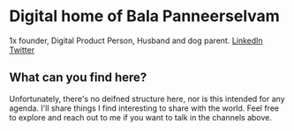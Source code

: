 # Digital home of Bala Panneerselvam
1x founder, Digital Product Person, Husband and dog parent. [LinkedIn](https://www.linkedin.com/in/balakumaranpanneerselvam/) [Twitter](https://x.com/iBala)


## What can you find here?
Unfortunately, there's no deifned structure here, nor is this intended for any agenda. I'll share things I find interesting to share with the world. Feel free to explore and reach out to me if you want to talk in the channels above. 